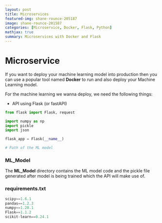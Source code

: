 ```yaml
---
layout: post
title: Microservices
featured-img: shane-rounce-205187
image: shane-rounce-201587
categories: [Microservice, Docker, Flask, Python]
mathjax: true
summary: Microservices with Docker and Flask
---
```


# Microservice

If you want to deploy your machine learning model into production then you can use a popular tool named **Docker** 
to run and also deploy your Machine Learning model.


For the machine learning we wanna deploy, we need the following things:

- API using Flask (or fastAPI)


```python
from flask import Flask, request

import numpy as np
import pickle
import json

flask_app = Flask(__name__)

# Path of the ML model

```

### ML_Model
The **ML_Model** directory contains the ML model code and the pickle file generated after model is being trained which the API will make use of.

### requirements.txt
```python
scipy==1.6.1
pandas==1.2.3
numpy==1.20.1
Flask==1.1.2
scikit-learn==0.24.1
```


